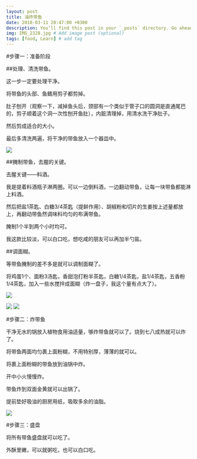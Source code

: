 ```yaml
---
layout: post
title: 油炸带鱼
date: 2018-03-11 20:47:00 +0300
description: You’ll find this post in your `_posts` directory. Go ahead and edit it and re-build the site to see your changes. # Add post description (optional)
img: IMG_2328.jpg # Add image post (optional)
tags: [food, Learn] # add tag
---
```

#步骤一：准备阶段  

##处理、清洗带鱼。  

这一步一定要处理干净。  

将带鱼的头部、鱼鳍用剪子都剪掉。  

肚子刨开（观察一下，减掉鱼头后，颈部有一个类似于管子口的圆洞是直通尾巴的，剪子顺着这个洞一次性刨开鱼肚），内脏清理掉，用清水洗干净肚子。  

然后剪成适合的大小。  

最后多清洗两遍，将干净的带鱼放入一个器皿中。  

![]({{site.baseurl}}/assets/img/7C23171B317CF5B49D9AB3F795C3DFA7.jpg)

##腌制带鱼，去腥的关键。  

去腥关键——料酒。  

我是提着料酒瓶子淋两圈。可以一边倒料酒，一边翻动带鱼，让每一块带鱼都能淋上料酒。  

然后把盐1茶匙、白糖3/4茶匙（提鲜作用）、胡椒粉和切片的生姜按上述量都放上，再翻动带鱼然调味料均匀的布满带鱼。  

腌制1个半到两个小时均可。  

我这款比较淡，可以白口吃，想吃咸的朋友可以再加半勺盐。  

##调面糊。  

等带鱼腌制的差不多是就可以调制面糊了。  

将鸡蛋1个、面粉3汤匙，香甜泡打粉半茶匙，白糖1/4茶匙，盐1/4茶匙，五香粉1/4茶匙，加入一些水搅拌成面糊（炸一盘子，我这个量有点大了）。  

![]({{site.baseurl}}/assets/img/IMG_2326.jpg) 
 
![]({{site.baseurl}}/assets/img/IMG_2229.JPG) 
![]({{site.baseurl}}/assets/img/IMG_2219.JPG)

#步骤二：炸带鱼  


干净无水的锅放入植物食用油适量，够炸带鱼就可以了。烧到七八成热就可以炸了。  
  
将带鱼两面均匀裹上面粉糊，不用特别厚，薄薄的就可以。  

将裹上面粉糊的带鱼放到油锅中炸。  

开中小火慢慢炸。  

带鱼炸到双面金黄就可以出锅了。  

提前垫好吸油的厨房用纸，吸取多余的油脂。  

![]({{site.baseurl}}/assets/img/IMG_2327.jpg)  


#步骤三：盛盘  

将所有带鱼盛盘就可以吃了。  

外酥里嫩，可以就粥吃，也可以白口吃。  

  

